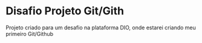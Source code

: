 # Disafio Projeto Git/Gith
Projeto criado para um desafio na plataforma DIO, onde estarei criando meu primeiro Git/Github
